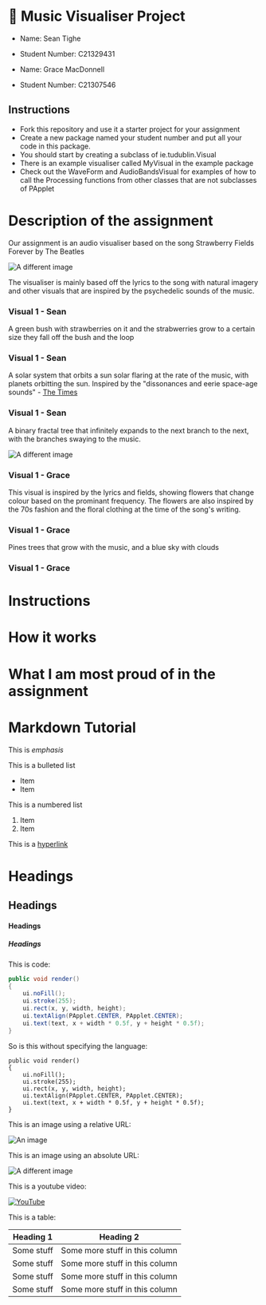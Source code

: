 # 🍓 Music Visualiser Project

- Name: Sean Tighe
- Student Number: C21329431


- Name: Grace MacDonnell
- Student Number: C21307546

## Instructions
- Fork this repository and use it a starter project for your assignment
- Create a new package named your student number and put all your code in this package.
- You should start by creating a subclass of ie.tudublin.Visual
- There is an example visualiser called MyVisual in the example package
- Check out the WaveForm and AudioBandsVisual for examples of how to call the Processing functions from other classes that are not subclasses of PApplet

# Description of the assignment

Our assignment is an audio visualiser based on the song Strawberry Fields Forever by The Beatles

![A different image](https://i.scdn.co/image/ab67616d0000b273692d9189b2bd75525893f0c1)

The visualiser is mainly based off the lyrics to the song with natural imagery and other visuals that are inspired by the psychedelic sounds of the music.

### Visual 1 - Sean
A green bush with strawberries on it and the strabwerries grow to a certain size they fall off the bush and the loop

### Visual 1 - Sean
A solar system that orbits a sun solar flaring at the rate of the music, with planets orbitting the sun.
Inspired by the "dissonances and eerie space-age sounds" - [The Times](https://en.wikipedia.org/wiki/Strawberry_Fields_Forever#Critical_reception)

### Visual 1 - Sean
A binary fractal tree that infinitely expands to the next branch to the next, with the branches swaying to the music.

![A different image](https://upload.wikimedia.org/wikipedia/en/thumb/2/2e/Beatles_in_%22Strawberry_Fields_Forever%22_music_video.png/220px-Beatles_in_%22Strawberry_Fields_Forever%22_music_video.png)

### Visual 1 - Grace
This visual is inspired by the lyrics and fields, showing flowers that change colour based on the prominant frequency. The flowers are also inspired by the 70s fashion and the floral clothing at the time of the song's writing.

### Visual 1 - Grace
Pines trees that grow with the music, and a blue sky with clouds

### Visual 1 - Grace

# Instructions

# How it works

# What I am most proud of in the assignment

# Markdown Tutorial

This is *emphasis*

This is a bulleted list

- Item
- Item

This is a numbered list

1. Item
1. Item

This is a [hyperlink](http://bryanduggan.org)

# Headings
## Headings
#### Headings
##### Headings

This is code:

```Java
public void render()
{
	ui.noFill();
	ui.stroke(255);
	ui.rect(x, y, width, height);
	ui.textAlign(PApplet.CENTER, PApplet.CENTER);
	ui.text(text, x + width * 0.5f, y + height * 0.5f);
}
```

So is this without specifying the language:

```
public void render()
{
	ui.noFill();
	ui.stroke(255);
	ui.rect(x, y, width, height);
	ui.textAlign(PApplet.CENTER, PApplet.CENTER);
	ui.text(text, x + width * 0.5f, y + height * 0.5f);
}
```

This is an image using a relative URL:

![An image](images/p8.png)

This is an image using an absolute URL:

![A different image](https://bryanduggandotorg.files.wordpress.com/2019/02/infinite-forms-00045.png?w=595&h=&zoom=2)

This is a youtube video:

[![YouTube](http://img.youtube.com/vi/J2kHSSFA4NU/0.jpg)](https://www.youtube.com/watch?v=J2kHSSFA4NU)

This is a table:

| Heading 1 | Heading 2 |
|-----------|-----------|
|Some stuff | Some more stuff in this column |
|Some stuff | Some more stuff in this column |
|Some stuff | Some more stuff in this column |
|Some stuff | Some more stuff in this column |

